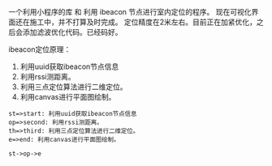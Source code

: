 一个利用小程序的库 和 利用 ibeacon 节点进行室内定位的程序。
现在可视化界面还在施工中，并不打算及时完成。
定位精度在2米左右。目前正在加紧优化，之后会添加滤波优化代码。已经码好。

ibeacon定位原理：

 1. 利用uuid获取ibeacon节点信息
 2. 利用rssi测距离。
 3. 利用三点定位算法进行二维定位。
 4. 利用canvas进行平面图绘制。

```flow
st=>start: 利用uuid获取ibeacon节点信息
op=>second: 利用rssi测距离。
th=>third: 利用三点定位算法进行二维定位。
e=>end: 利用canvas进行平面图绘制。

st->op->e
```